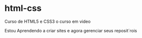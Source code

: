 # html-css
 Curso de HTML5 e CSS3 o curso em video

Estou Aprendendo a criar sites e agora gerenciar seus reposit´rois